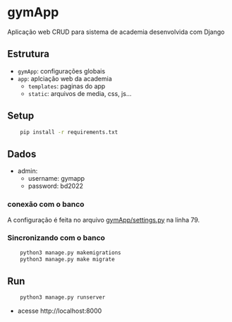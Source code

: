 # gymApp

Aplicação web CRUD para sistema de academia desenvolvida com Django

## Estrutura

- `gymApp`: configurações globais
- `app`: aplciação web da academia
    - `templates`: paginas do app
    - `static`: arquivos de media, css, js... 

## Setup

```sh
    pip install -r requirements.txt
```

## Dados

- admin:
    - username: gymapp
    - password: bd2022

### conexão com o banco

A configuração é feita no arquivo [gymApp/settings.py](./gymApp/settings.py) na linha 79.

### Sincronizando com o banco
```sh
    python3 manage.py makemigrations
    python3 manage.py make migrate
```

## Run
```sh
    python3 manage.py runserver
```

- acesse http://localhost:8000
